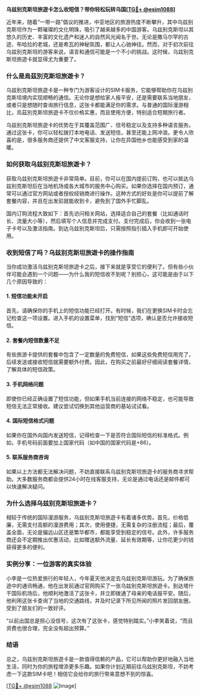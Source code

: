 **乌兹别克斯坦旅遊卡怎么收短信？带你轻松玩转乌国[[TG💪+ @esim1088](https://t.me/s/esim1088)]**

近年来，随着“一带一路”倡议的推进，中亚地区的旅游热度不断攀升，其中乌兹别克斯坦作为一颗璀璨的文化明珠，吸引了越来越多的中国游客。乌兹别克斯坦以其悠久的历史、丰富的文化遗产和迷人的自然风光闻名于世。无论是撒马尔罕的古迹、布哈拉的老城，还是希瓦的神秘氛围，都让人心驰神往。然而，对于初次前往乌兹别克斯坦的游客来说，语言和通信可能是一个不小的挑战。这时候，乌兹别克斯坦旅遊卡就显得尤为重要了。

### 什么是烏茲別克斯坦旅遊卡？

乌兹别克斯坦旅遊卡是一种专门为游客设计的SIM卡服务，它能够帮助你在乌兹别克斯坦境内实现顺畅的通信。无论你是想给家人报平安，还是需要联系当地朋友，或者只是想随时查询旅行信息，这张卡都能满足你的需求。与普通的国际漫游相比，烏茲別克斯坦旅遊卡不仅价格实惠，而且使用方便，特别适合短期旅行者。

乌兹别克斯坦旅遊卡的优势在于其覆盖范围广、信号稳定以及支持多种语言服务。通过这张卡，你可以轻松拨打本地电话、发送短信，甚至还能上网冲浪。更令人欣喜的是，很多服务商还提供了中文客服支持，让你在异国他乡也能感受到家的温暖。

### 如何获取乌兹别克斯坦旅遊卡？

获取乌兹别克斯坦旅遊卡非常简单。目前，你可以在国内提前订购，也可以抵达乌兹别克斯坦后在当地机场或各大城市的服务中心购买。如果你选择在国内预订，通常可以通过官方网站或者授权经销商进行操作。这种方式的好处是你可以提前了解套餐内容，并且在出发前就能收到卡，避免到了国外手忙脚乱。

国内订购流程大致如下：首先访问相关网站，选择适合自己的套餐（比如通话时长、流量大小等），然后填写个人信息并完成支付。支付完成后，你会收到一张电子卡号以及激活指南。到达乌兹别克斯坦后，只需按照指引插入手机即可开始使用。

### 收到短信了吗？乌兹别克斯坦旅遊卡的操作指南

当你成功激活乌兹别克斯坦旅遊卡之后，接下来就是享受它的便利了。但有些小伙伴可能会遇到一个问题——为什么我的短信收不到呢？别担心，这可能是由于以下几个原因导致的：

#### 1. 短信功能未开启
首先，请确保你的手机上的短信功能已经打开。有时候，我们在更换SIM卡时会忘记检查这一项设置。进入手机的设置菜单，找到“短信”选项，确认是否允许接收短信。

#### 2. 套餐内短信数量不足
有些旅游卡提供的套餐中包含了一定数量的免费短信，如果这些免费短信用完了，后续发送或接收短信就需要额外付费。因此，在购买之前最好仔细阅读套餐详情，了解具体的短信政策。

#### 3. 手机网络问题
即使你已经正确设置了短信功能，但如果手机当前连接的网络不稳定，也可能导致短信无法正常接收。建议尝试切换到其他运营商的基站试试看。

#### 4. 国际短信格式问题
如果你在国外向国内发送短信，记得检查一下是否符合国际短信的标准格式。例如，手机号码前面要加上国家代码（如中国的国家代码是+86）。

#### 5. 联系服务商咨询
如果以上方法都无法解决问题，不妨直接联系乌兹别克斯坦旅遊卡的服务商寻求帮助。大多数服务商都会提供24小时在线客服支持，无论是通过电话还是邮件都可以快速解决疑问。

### 为什么选择乌兹别克斯坦旅遊卡？

相较于传统的国际漫游服务，乌兹别克斯坦旅遊卡有着诸多优势。首先，价格低廉，无需支付高额的漫游费用；其次，使用便捷，无需复杂的注册流程；最后，覆盖全面，无论是偏远山区还是繁华都市，都能享受到稳定的信号。此外，许多服务商还会不定期推出优惠活动，比如赠送额外流量、延长有效期等，让你花更少的钱获得更多的便利。

### 实例分享：一位游客的真实体验

小李是一位热爱旅行的年轻人，今年夏天他决定去乌兹别克斯坦游玩。为了确保旅途中的通讯畅通，他在出发前通过官网购买了一张乌兹别克斯坦旅遊卡。到达塔什干国际机场后，他顺利地激活了这张卡，并立即拨通了母亲的电话报平安。随后，他利用这张卡查询了当地的交通路线，并及时记录下所见所闻的照片发回朋友圈，受到了朋友们的一致好评。

“以前出国总是担心没信号，这次有了这张卡，感觉特别踏实。”小李笑着说，“而且资费也很合理，完全没有超出预算。”

### 结语

总之，乌兹别克斯坦旅遊卡是一款值得信赖的产品，它可以帮助你更好地融入当地生活，同时为你的旅程增添更多乐趣。如果你计划近期前往乌兹别克斯坦，不妨考虑一下这款SIM卡吧！相信它会给你的旅行带来意想不到的惊喜。

[[TG💪+ @esim1088](https://t.me/s/esim1088) ![Image](https://i.postimg.cc/4NQfJmqS/Snipaste-2025-05-13-00-14-12.png)]